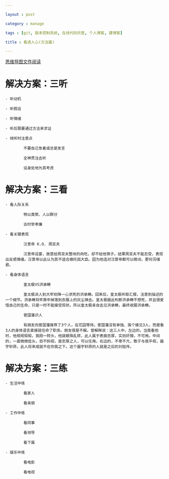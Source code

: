 ```yaml
---

layout : post

category : manage

tags : [git, 版本控制系统, 在线代码托管, 个人博客, 建博客]

title : 看透人心(方法篇)

---
```


[思维导图文件阅读](https://www.mindmeister.com/external/drive/do_open?file_id=0B6K98da0px63Y2gyaTBqYmlfbGc)

# 解决方案：三听

    - 听动机

    - 听假设

    - 听情绪

    - 听后需要通过方法来求证

    - 倾听时注意点

			不要自己急着或总是发言
		
			全神贯注去听
		
			设身处地为其考虑
		
# 解决方案：三看

    - 看人际关系

			物以类聚、人以群分
		
			古时举孝廉
		
    - 看关键表现

			汉景帝 K.O. 周亚夫
		
			汉景帝设宴，故意给周亚夫整块的肉吃，却不给他筷子。结果周亚夫不能忍受，表现出反感情绪。汉景帝以此认为其不适合做托孤大臣。因为他连对汉景帝都可以微词，更何况储君。
			
    - 看身体语言

			皇太极VS洪承畴
		
            皇太极派人到大牢劝降一心求死的洪承畴。回来后，皇太极听取汇报，注意到描述的一个细节。洪承畴将牢房中掉落到衣服上的灰尘掸去。皇太极据此判断洪承畴不想死，并且很爱惜自己的生命，只是一时不能接受现状。所以皇太极亲自去见洪承畴，最终收服洪承畴。
			
			曾国藩识人
		
            有朋友向曾国藩推荐了3个人，在花园等待。曾国藩没有单独、挨个接见3人，而是看3人的身体语言直接就任命了职务。朋友很是不解。曾解释说：这三人中，左边的，当我看他时，他规规矩矩，我刚一转头，他就眼珠乱转，此人属于表面忠厚，实则奸猾，不可用。中间的，一直微微低头，目不斜视，是忠厚之人，可以任用。右边的，不卑不亢，敢于与我平视，器宇轩昂，此人将来成就不在你我之下。这个器宇轩昂的人就是之后的刘铭传。
			
# 解决方案：三练

    - 生活中练

			看家人
		
			看亲朋
		
    - 工作中练

			看同事
		
			看领导
		
			看下属
		
    - 娱乐中练

			看电影
		
			看电视
		